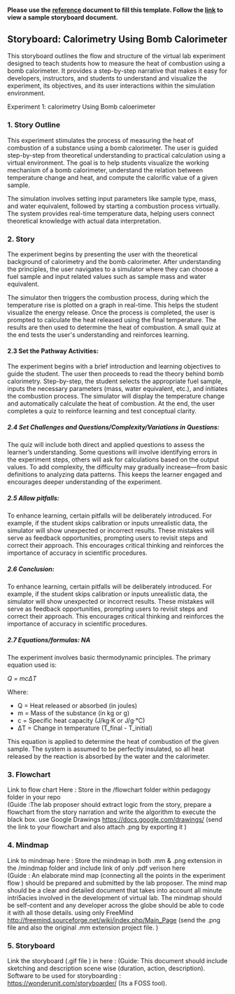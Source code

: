 #### Please use the [reference](https://github.com/virtual-labs/ph3-exp-dev-process/blob/main/storyboard/README.org) document to fill this template. Follow the [link](https://github.com/virtual-labs/ph3-exp-dev-process/tree/main/sample/storyboard) to view a sample storyboard document. 



## Storyboard: Calorimetry Using Bomb Calorimeter

This storyboard outlines the flow and structure of the virtual lab experiment designed to teach students how to measure the heat of combustion using a bomb calorimeter. It provides a step-by-step narrative that makes it easy for developers, instructors, and students to understand and visualize the experiment, its objectives, and its user interactions within the simulation environment.

Experiment 1: calorimetry Using Bomb caloerimeter

### 1. Story Outline
This experiment stimulates the process of measuring the heat of combustion of a substance using a bomb calorimeter. The user is guided step-by-step from theoretical understanding to practical calculation using a virtual environment. The goal is to help students visualize the working mechanism of a bomb calorimeter, understand the relation between temperature change and heat, and compute the calorific value of a given sample.

The simulation involves setting input parameters like sample type, mass, and water equivalent, followed by starting a combustion process virtually. The system provides real-time temperature data, helping users connect theoretical knowledge with actual data interpretation.


### 2. Story
The experiment begins by presenting the user with the theoretical background of calorimetry and the bomb calorimeter. After understanding the principles, the user navigates to a simulator where they can choose a fuel sample and input related values such as sample mass and water equivalent.

The simulator then triggers the combustion process, during which the temperature rise is plotted on a graph in real-time. This helps the student visualize the energy release. Once the process is completed, the user is prompted to calculate the heat released using the final temperature. The results are then used to determine the heat of combustion. A small quiz at the end tests the user's understanding and reinforces learning.


#### 2.3 Set the Pathway Activities:
The experiment begins with a brief introduction and learning objectives to guide the student. The user then proceeds to read the theory behind bomb calorimetry. Step-by-step, the student selects the appropriate fuel sample, inputs the necessary parameters (mass, water equivalent, etc.), and initiates the combustion process. The simulator will display the temperature change and automatically calculate the heat of combustion. At the end, the user completes a quiz to reinforce learning and test conceptual clarity.


##### 2.4 Set Challenges and Questions/Complexity/Variations in Questions:
The quiz will include both direct and applied questions to assess the learner’s understanding. Some questions will involve identifying errors in the experiment steps, others will ask for calculations based on the output values. To add complexity, the difficulty may gradually increase—from basic definitions to analyzing data patterns. This keeps the learner engaged and encourages deeper understanding of the experiment.

##### 2.5 Allow pitfalls:
To enhance learning, certain pitfalls will be deliberately introduced. For example, if the student skips calibration or inputs unrealistic data, the simulator will show unexpected or incorrect results. These mistakes will serve as feedback opportunities, prompting users to revisit steps and correct their approach. This encourages critical thinking and reinforces the importance of accuracy in scientific procedures.
##### 2.6 Conclusion:
To enhance learning, certain pitfalls will be deliberately introduced. For example, if the student skips calibration or inputs unrealistic data, the simulator will show unexpected or incorrect results. These mistakes will serve as feedback opportunities, prompting users to revisit steps and correct their approach. This encourages critical thinking and reinforces the importance of accuracy in scientific procedures.

##### 2.7 Equations/formulas: NA
The experiment involves basic thermodynamic principles. The primary equation used is:

*Q = mcΔT*

Where:  
- Q = Heat released or absorbed (in joules)  
- m = Mass of the substance (in kg or g)  
- c = Specific heat capacity (J/kg·K or J/g·°C)  
- ΔT = Change in temperature (T_final - T_initial)

This equation is applied to determine the heat of combustion of the given sample. The system is assumed to be perfectly insulated, so all heat released by the reaction is absorbed by the water and the calorimeter.


### 3. Flowchart
Link to flow chart Here : Store in the  /flowchart folder within pedagogy folder in your repo
<br>
(Guide :The lab proposer should extract logic from the story, prepare a flowchart from the story narration and write the algorithm to execute the black box.  use Google Drawings https://docs.google.com/drawings/ (send the link to your flowchart and also attach .png by exporting it )

### 4. Mindmap
 Link to mindmap here : Store the mindmap in both .mm & .png extension in the  /mindmap folder and include link of only .pdf verison here
 <br>
 (Guide : An elaborate mind map (connecting all the points in the experiment flow ) should be prepared and submitted by the lab proposer. The mind map should be a clear and detailed document that takes into account all minute intri5acies involved in the development of virtual lab. The mindmap should be self-content and any developer across the globe should be able to code it with all those details. using only FreeMind http://freemind.sourceforge.net/wiki/index.php/Main_Page (send the .png file and also the original .mm extension project file. )

### 5. Storyboard

Link the storyboard (.gif file ) in here :
(Guide: This document should include sketching and description scene wise (duration, action, description). Software to be used for storyboarding : https://wonderunit.com/storyboarder/ (Its a FOSS tool).
